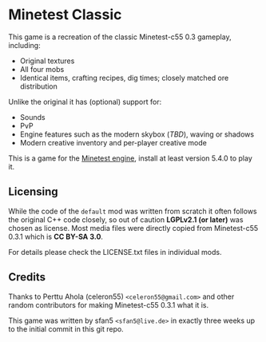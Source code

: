 # Minetest Classic

This game is a recreation of the classic Minetest-c55 0.3 gameplay, including:
* Original textures
* All four mobs
* Identical items, crafting recipes, dig times; closely matched ore distribution

Unlike the original it has (optional) support for:
* Sounds
* PvP
* Engine features such as the modern skybox (*TBD*), waving or shadows
* Modern creative inventory and per-player creative mode

This is a game for the [Minetest engine](https://www.minetest.net/), install
at least version 5.4.0 to play it.

## Licensing

While the code of the `default` mod was written from scratch it often follows the
original C++ code closely, so out of caution **LGPLv2.1 (or later)** was chosen as license.
Most media files were directly copied from Minetest-c55 0.3.1 which is **CC BY-SA 3.0**.

For details please check the LICENSE.txt files in individual mods.

## Credits

Thanks to Perttu Ahola (celeron55) `<celeron55@gmail.com>` and other random contributors
for making Minetest-c55 0.3.1 what it is.

This game was written by sfan5 `<sfan5@live.de>` in exactly three weeks up to
the initial commit in this git repo.
